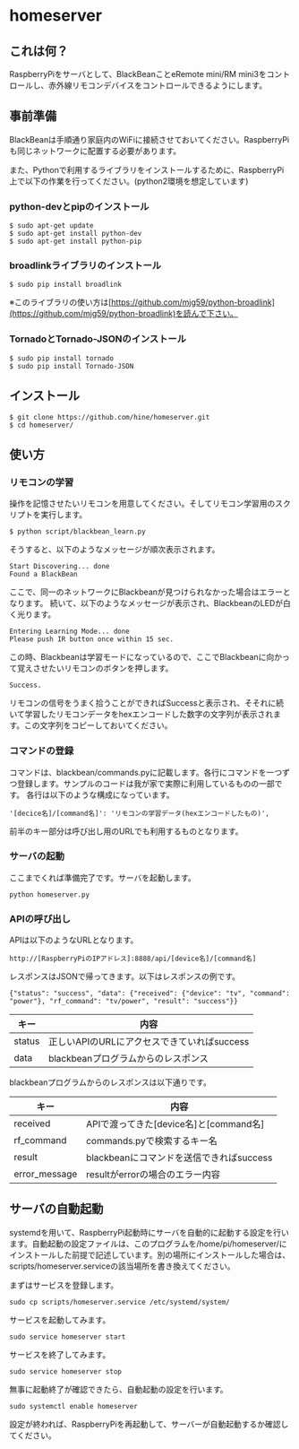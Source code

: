 # homeserver

## これは何？
RaspberryPiをサーバとして、BlackBeanことeRemote mini/RM mini3をコントロールし、赤外線リモコンデバイスをコントロールできるようにします。

## 事前準備
BlackBeanは手順通り家庭内のWiFiに接続させておいてください。RaspberryPiも同じネットワークに配置する必要があります。

また、Pythonで利用するライブラリをインストールするために、RaspberryPi上で以下の作業を行ってください。(python2環境を想定しています)

### python-devとpipのインストール
```
$ sudo apt-get update
$ sudo apt-get install python-dev
$ sudo apt-get install python-pip
```

### broadlinkライブラリのインストール
```
$ sudo pip install broadlink
```

※このライブラリの使い方は[https://github.com/mjg59/python-broadlink](https://github.com/mjg59/python-broadlink)を読んで下さい。

### TornadoとTornado-JSONのインストール
```
$ sudo pip install tornado
$ sudo pip install Tornado-JSON
```

## インストール
```
$ git clone https://github.com/hine/homeserver.git
$ cd homeserver/
```

## 使い方

### リモコンの学習
操作を記憶させたいリモコンを用意してください。そしてリモコン学習用のスクリプトを実行します。
```
$ python script/blackbean_learn.py
```
そうすると、以下のようなメッセージが順次表示されます。
```
Start Discovering... done
Found a BlackBean
```
ここで、同一のネットワークにBlackbeanが見つけられなかった場合はエラーとなります。
続いて、以下のようなメッセージが表示され、BlackbeanのLEDが白く光ります。
```
Entering Learning Mode... done
Please push IR button once within 15 sec.
```
この時、Blackbeanは学習モードになっているので、ここでBlackbeanに向かって覚えさせたいリモコンのボタンを押します。
```
Success.
```
リモコンの信号をうまく拾うことができればSuccessと表示され、そそれに続いて学習したリモコンデータをhexエンコードした数字の文字列が表示されます。この文字列をコピーしておいてください。

### コマンドの登録
コマンドは、blackbean/commands.pyに記載します。各行にコマンドを一つずつ登録します。サンプルのコードは我が家で実際に利用しているものの一部です。
各行は以下のような構成になっています。
```
'[decice名]/[command名]': 'リモコンの学習データ(hexエンコードしたもの)',
```
前半のキー部分は呼び出し用のURLでも利用するものとなります。

### サーバの起動
ここまでくれば準備完了です。サーバを起動します。
```
python homeserver.py
```

### APIの呼び出し
APIは以下のようなURLとなります。
```
http://[RaspberryPiのIPアドレス]:8888/api/[device名]/[command名]
```
レスポンスはJSONで帰ってきます。以下はレスポンスの例です。
```
{"status": "success", "data": {"received": {"device": "tv", "command": "power"}, "rf_command": "tv/power", "result": "success"}}
```
| キー | 内容 |
----|----
| status | 正しいAPIのURLにアクセスできていればsuccess |
| data | blackbeanプログラムからのレスポンス |

blackbeanプログラムからのレスポンスは以下通りです。

| キー | 内容 |
----|----
| received | APIで渡ってきた[device名]と[command名] |
| rf_command | commands.pyで検索するキー名 |
| result | blackbeanにコマンドを送信できればsuccess |
| error_message | resultがerrorの場合のエラー内容 |

## サーバの自動起動
systemdを用いて、RaspberryPi起動時にサーバを自動的に起動する設定を行います。自動起動の設定ファイルは、このプログラムを/home/pi/homeserver/にインストールした前提で記述しています。別の場所にインストールした場合は、scripts/homeserver.serviceの該当場所を書き換えてください。

まずはサービスを登録します。
```
sudo cp scripts/homeserver.service /etc/systemd/system/
```
サービスを起動してみます。
```
sudo service homeserver start
```
サービスを終了してみます。
```
sudo service homeserver stop
```
無事に起動終了が確認できたら、自動起動の設定を行います。
```
sudo systemctl enable homeserver
```
設定が終われば、RaspberryPiを再起動して、サーバーが自動起動するか確認してください。

